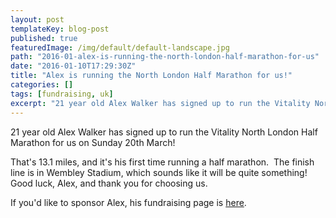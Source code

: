 ```yaml
---
layout: post
templateKey: blog-post
published: true
featuredImage: /img/default/default-landscape.jpg
path: "2016-01-alex-is-running-the-north-london-half-marathon-for-us"
date: "2016-01-10T17:29:30Z"
title: "Alex is running the North London Half Marathon for us!"
categories: []
tags: [fundraising, uk]
excerpt: "21 year old Alex Walker has signed up to run the Vitality North London Half Marathon for us on Sund..."
---
```


21 year old Alex Walker has signed up to run the Vitality North London Half Marathon for us on Sunday 20th March!

That's 13.1 miles, and it's his first time running a half marathon.  The finish line is in Wembley Stadium, which sounds like it will be quite something!  Good luck, Alex, and thank you for choosing us.

If you'd like to sponsor Alex, his fundraising page is [here](https://mydonate.bt.com/fundraisers/alexwalker1994).
